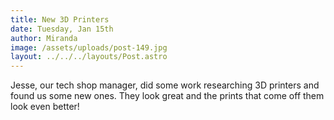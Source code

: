 ```yaml
---
title: New 3D Printers
date: Tuesday, Jan 15th
author: Miranda
image: /assets/uploads/post-149.jpg
layout: ../../../layouts/Post.astro
---
```


Jesse, our tech shop manager, did some work researching 3D printers and found us some new ones.  They look great and the prints that come off them look even better!
